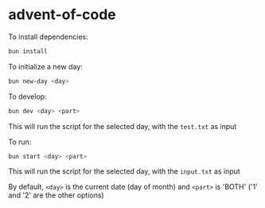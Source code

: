 # advent-of-code

To install dependencies:

```bash
bun install
```

To initialize a new day:

```bash
bun new-day <day>
```

To develop:

```bash
bun dev <day> <part>
```

This will run the script for the selected day, with the `test.txt` as input

To run:

```bash
bun start <day> <part>
```

This will run the script for the selected day, with the `input.txt` as input

By default, `<day>` is the current date (day of month) and `<part>` is 'BOTH' ('1' and '2' are the other options)
